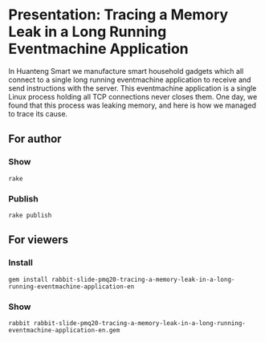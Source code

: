 # Presentation: Tracing a Memory Leak in a Long Running Eventmachine Application

In Huanteng Smart we manufacture smart household gadgets which all connect to a single long running eventmachine application to receive and send instructions with the server. This eventmachine application is a single Linux process holding all TCP connections never closes them. One day, we found that this process was leaking memory, and here is how we managed to trace its cause.

## For author

### Show

    rake

### Publish

    rake publish

## For viewers

### Install

    gem install rabbit-slide-pmq20-tracing-a-memory-leak-in-a-long-running-eventmachine-application-en

### Show

    rabbit rabbit-slide-pmq20-tracing-a-memory-leak-in-a-long-running-eventmachine-application-en.gem


